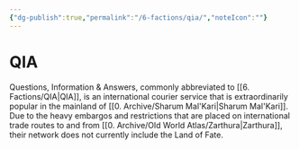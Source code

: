 ```yaml
---
{"dg-publish":true,"permalink":"/6-factions/qia/","noteIcon":""}
---
```


# QIA

Questions, Information & Answers, commonly abbreviated to [[6. Factions/QIA\|QIA]], is an international courier service that is extraordinarily popular in the mainland of [[0. Archive/Sharum Mal'Kari\|Sharum Mal'Kari]]. Due to the heavy embargos and restrictions that are placed on international trade routes to and from [[0. Archive/Old World Atlas/Zarthura\|Zarthura]], their network does not currently include the Land of Fate. 